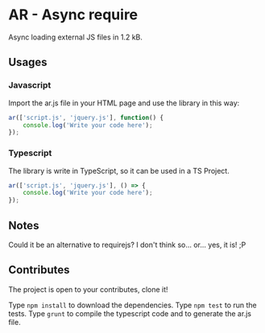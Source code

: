 # AR - Async require

Async loading external JS files in 1.2 kB.

## Usages

### Javascript

Import the ar.js file in your HTML page and use the library in this way:

```javascript
ar(['script.js', 'jquery.js'], function() {
    console.log('Write your code here');
});
```

### Typescript

The library is write in TypeScript, so it can be used in a TS Project.

```typescript
ar(['script.js', 'jquery.js'], () => {
    console.log('Write your code here');
});
```

## Notes

Could it be an alternative to requirejs?
I don't think so... or... yes, it is! ;P

## Contributes

The project is open to your contributes, clone it!

Type `npm install` to download the dependencies.
Type `npm test` to run the tests.
Type `grunt` to compile the typescript code and to generate the ar.js file.